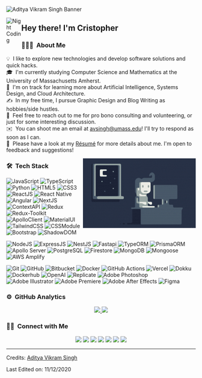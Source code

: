 ![Aditya Vikram Singh Banner](https://pbs.twimg.com/profile_banners/1174564255993147393/1692633609/1500x500)

<img alt="Night Coding" src="./assets/Hand%20Wave.gif" width='40' align="left"/><h2>Hey there! I'm Cristopher</h2>

<!-- ## 👋 &nbsp;Hey there! I'm Aditya -->

### 👨🏻‍💻 &nbsp;About Me

💡 &nbsp;I like to explore new technologies and develop software solutions and quick hacks.\
🎓 &nbsp;I'm currently studying Computer Science and Mathematics at the University of Massachusetts Amherst.\
🌱 &nbsp;I'm on track for learning more about Artificial Intelligence, Systems Design, and Cloud Architecture.\
✍️ &nbsp;In my free time, I pursue Graphic Design and Blog Writing as hobbies/side hustles.\
💬 &nbsp;Feel free to reach out to me for pro bono consulting and volunteering, or just for some interesting discussion.\
✉️ &nbsp;You can shoot me an email at avsingh@umass.edu! I'll try to respond as soon as I can.\
📄 &nbsp;Please have a look at my [Résumé](https://www.adityavsingh.com/resume.html) for more details about me. I'm open to feedback and suggestions!

<img alt="Night Coding" src="https://raw.githubusercontent.com/AVS1508/AVS1508/master/assets/Night-Coding.gif" align="right"/>

### 🛠 &nbsp;Tech Stack

![JavaScript](https://img.shields.io/badge/JavaScript-yellow)
![TypeScript](https://img.shields.io/badge/TypeScript-blue)
![Python](https://img.shields.io/badge/Python-green)
![HTML5](https://img.shields.io/badge/HTML5-orange)
![CSS3](https://img.shields.io/badge/CSS3-blue)
![ReactJS](https://img.shields.io/badge/ReactJS-blue)
![React Native](https://img.shields.io/badge/React%20Native-green)
![Angular](https://img.shields.io/badge/Angular-red)
![NextJS](https://img.shields.io/badge/NextJS-black)
![ContextAPI](https://img.shields.io/badge/ContextAPI-purple)
![Redux](https://img.shields.io/badge/Redux-green)
![Redux-Toolkit](https://img.shields.io/badge/Redux%20Toolkit-blue)
![ApolloClient](https://img.shields.io/badge/ApolloClient-yellow)
![MaterialUI](https://img.shields.io/badge/MaterialUI-green)
![TailwindCSS](https://img.shields.io/badge/TailwindCSS-blue)
![CSSModule](https://img.shields.io/badge/CSSModule-purple)
![Bootstrap](https://img.shields.io/badge/Bootstrap-blue)
![ShadowDOM](https://img.shields.io/badge/ShadowDOM-green)

![NodeJS](https://img.shields.io/badge/NodeJS-green)
![ExpressJS](https://img.shields.io/badge/ExpressJS-blue)
![NestJS](https://img.shields.io/badge/NestJS-red)
![Fastapi](https://img.shields.io/badge/Fastapi-green)
![TypeORM](https://img.shields.io/badge/TypeORM-orange)
![PrismaORM](https://img.shields.io/badge/PrismaORM-blue)
![Apollo Server](https://img.shields.io/badge/Apollo%20Server-purple)
![PostgreSQL](https://img.shields.io/badge/PostgreSQL-blue)
![Firestore](https://img.shields.io/badge/Firestore-green)
![MongoDB](https://img.shields.io/badge/MongoDB-yellow)
![Mongoose](https://img.shields.io/badge/Mongoose-orange)
![AWS Amplify](https://img.shields.io/badge/AWS%20Amplify-blue)

![Git](https://img.shields.io/badge/Git-green)
![GitHub](https://img.shields.io/badge/GitHub-blue)
![Bitbucket](https://img.shields.io/badge/Bitbucket-green)
![Docker](https://img.shields.io/badge/Docker-blue)
![GitHub Actions](https://img.shields.io/badge/GitHub%20Actions-green)
![Vercel](https://img.shields.io/badge/Vercel-blue)
![Dokku](https://img.shields.io/badge/Dokku-purple)
![Dockerhub](https://img.shields.io/badge/Dockerhub-yellow)
![OpenAI](https://img.shields.io/badge/OpenAI-green)
![Replicate](https://img.shields.io/badge/Replicate-orange)
![Adobe Photoshop](https://img.shields.io/badge/Adobe%20Photoshop-blue)
![Adobe Illustrator](https://img.shields.io/badge/Adobe%20Illustrator-green)
![Adobe Premiere](https://img.shields.io/badge/Adobe%20Premiere-purple)
![Adobe After Effects](https://img.shields.io/badge/Adobe%20After%20Effects-orange)
![Figma](https://img.shields.io/badge/Figma-blue)
### ⚙️ &nbsp;GitHub Analytics

<p align="center">
<a href="https://github.com/AVS1508">
  <img height="180em" src="https://github-readme-stats-eight-theta.vercel.app/api?username=AVS1508&show_icons=true&theme=algolia&include_all_commits=true&count_private=true"/>
  <img height="180em" src="https://github-readme-stats-eight-theta.vercel.app/api/top-langs/?username=AVS1508&layout=compact&langs_count=8&theme=algolia"/>
</a>
</p>

### 🤝🏻 &nbsp;Connect with Me

<p align="center">
<a href="https://www.adityavsingh.com"><img src="https://img.shields.io/badge/-adityavsingh.com-3423A6?style=flat&logo=Google-Chrome&logoColor=white"/></a>
<a href="https://linkedin.com/in/AVS1508"><img src="https://img.shields.io/badge/-Aditya%20Vikram%20Singh-0077B5?style=flat&logo=Linkedin&logoColor=white"/></a>
<a href="mailto:avsingh@umass.edu"><img src="https://img.shields.io/badge/-avsingh@umass.edu-D14836?style=flat&logo=Gmail&logoColor=white"/></a>
<a href="https://instagram.com/adityavs_"><img src="https://img.shields.io/badge/-@adityavs__-E4405F?style=flat&logo=Instagram&logoColor=white"/></a>
<a href="https://facebook.com/AVS1508"><img src="https://img.shields.io/badge/-@AVS1508-1877F2?style=flat&logo=Facebook&logoColor=white"/></a>
<a href="https://www.pinterest.ca/AVS1508"><img src="https://img.shields.io/badge/-@AVS1508-BD081C?style=flat&logo=Pinterest&logoColor=white"/></a>
<a href="https://www.behance.net/AVS1508"><img src="https://img.shields.io/badge/-@AVS1508-1769FF?style=flat&logo=Behance&logoColor=white"/></a>
</p>

-----
Credits: [Aditya Vikram Singh](https://github.com/AVS1508)

Last Edited on: 11/12/2020
